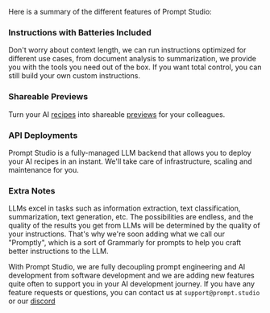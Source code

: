 
Here is a summary of the different features of Prompt Studio:

### **Instructions with Batteries Included**

Don't worry about context length, we can run instructions optimized for different use cases, from document analysis to summarization, we provide you with the tools you need out of the box. If you want total control, you can still build your own custom instructions.

### **Shareable Previews**

Turn your AI [recipes](recipe.md) into shareable [previews](preview.md) for your colleagues.

### **API Deployments**

Prompt Studio is a fully-managed LLM backend that allows you to deploy your AI recipes in an instant. We'll take care of infrastructure, scaling and maintenance for you.

### Extra Notes

LLMs excel in tasks such as information extraction, text classification, summarization, text generation, etc. The possibilities are endless, and the quality of the results you get from LLMs will be determined by the quality of your instructions. That's why we're soon adding what we call our "Promptly", which is a sort of Grammarly for prompts to help you craft better instructions to the LLM.

With Prompt Studio, we are fully decoupling prompt engineering and AI development from software development and we are adding new features quite often to support you in your AI development journey. If you have any feature requests or questions, you can contact us at `support@prompt.studio` or our [discord](https://discord.gg/3RxwUEk8fW)